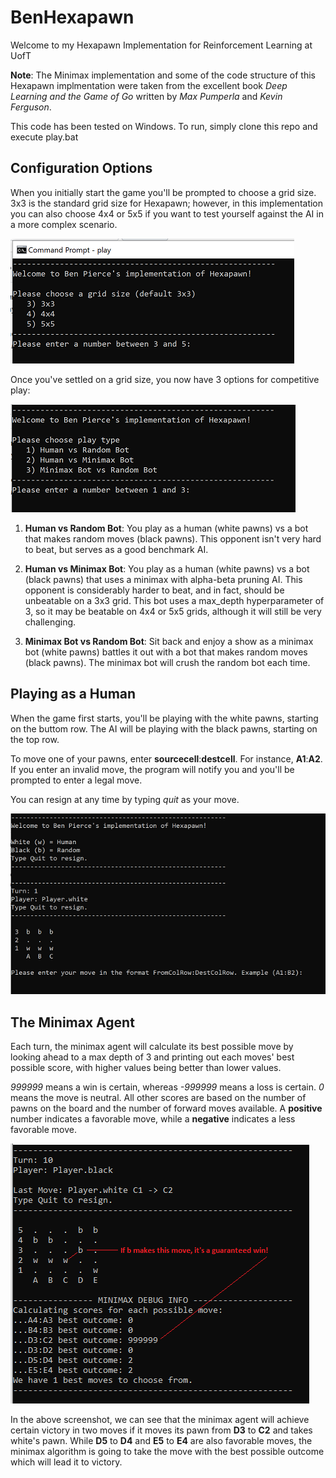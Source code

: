 # BenHexapawn
Welcome to my Hexapawn Implementation for Reinforcement Learning at UofT

**Note**: The Minimax implementation and some of the code structure of this Hexapawn implmentation were taken from the excellent book *Deep Learning and the Game of Go* written by *Max Pumperla* and *Kevin Ferguson*.

This code has been tested on Windows. To run, simply clone this repo and execute play.bat

## Configuration Options

When you initially start the game you'll be prompted to choose a grid size. 3x3 is the standard grid size for Hexapawn; however, in this implementation you can also choose 4x4 or 5x5 if you want to test yourself against the AI in a more complex scenario.

![Choosing Grid Size](img/screen1.png?raw=true "Choosing Grid Size")

Once you've settled on a grid size, you now have 3 options for competitive play:

![Completitive Play](img/screen2.png?raw=true "Competitive Play")

1. **Human vs Random Bot**: You play as a human (white pawns) vs a bot that makes random moves (black pawns). This opponent isn't very hard to beat, but serves as a good benchmark AI.

1. **Human vs Minimax Bot**: You play as a human (white pawns) vs a bot (black pawns) that uses a minimax with alpha-beta pruning AI. This opponent is considerably harder to beat, and in fact, should be unbeatable on a 3x3 grid. This bot uses a max_depth hyperparameter of 3, so it may be beatable on 4x4 or 5x5 grids, although it will still be very challenging.

1. **Minimax Bot vs Random Bot**: Sit back and enjoy a show as a minimax bot (white pawns) battles it out with a bot that makes random moves (black pawns). The minimax bot will crush the random bot each time.

## Playing as a Human

When the game first starts, you'll be playing with the white pawns, starting on the buttom row. The AI will be playing with the black pawns, starting on the top row.

To move one of your pawns, enter **sourcecell**:**destcell**. For instance, **A1**:**A2**. If you enter an invalid move, the program will notify you and you'll be prompted to enter a legal move.

You can resign at any time by typing *quit* as your move.

![How to Play](img/screen3.png?raw=true "How to Play")

## The Minimax Agent

Each turn, the minimax agent will calculate its best possible move by looking ahead to a max depth of 3 and printing out each moves' best possible score, with higher values being better than lower values. 

*999999* means a win is certain, whereas *-999999* means a loss is certain. *0* means the move is neutral. All other scores are based on the number of pawns on the board and the number of forward moves available. A **positive** number indicates a favorable move, while a **negative** indicates a less favorable move.

![Minimax Agent](img/screen4.png?raw=true "Minimax Agent")

In the above screenshot, we can see that the minimax agent will achieve certain victory in two moves if it moves its pawn from **D3** to **C2** and takes white's pawn. While **D5** to **D4** and **E5** to **E4** are also favorable moves, the minimax algorithm is going to take the move with the best possible outcome which will lead it to victory.
